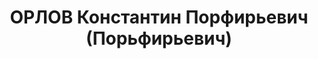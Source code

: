 ---
title: ОРЛОВ Константин Порфирьевич (Порьфирьевич)
description: '1890 г. р., место рождения: г. Пинск, Брестская обл., Белорусская ССР,
  русский, б/п, образование среднее, Караидельский леспромхоз, плановик, арестован
  09.04.37 г., осужден по ст. 58-8, 58-11 к ВМН, расстрелян 25.12.37 г., реабилитирован
  08.10.97 г.'
---